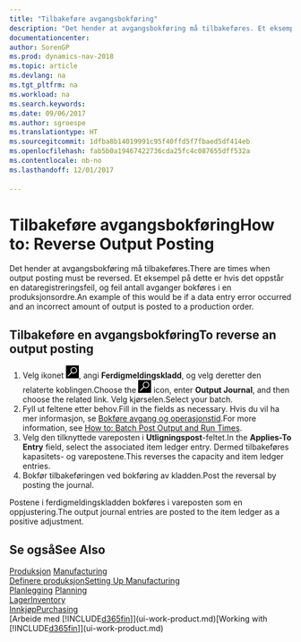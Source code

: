 ```yaml
---
title: "Tilbakeføre avgangsbokføring"
description: "Det hender at avgangsbokføring må tilbakeføres. Et eksempel på dette er hvis det oppstår en dataregistreringsfeil, og feil antall avganger bokføres i en produksjonsordre."
documentationcenter: 
author: SorenGP
ms.prod: dynamics-nav-2018
ms.topic: article
ms.devlang: na
ms.tgt_pltfrm: na
ms.workload: na
ms.search.keywords: 
ms.date: 09/06/2017
ms.author: sgroespe
ms.translationtype: HT
ms.sourcegitcommit: 1dfba8b14019991c95f40ffd5f7fbaed5df414eb
ms.openlocfilehash: fab5b0a19467422736cda25fc4c087655dff532a
ms.contentlocale: nb-no
ms.lasthandoff: 12/01/2017

---
```

# <a name="how-to-reverse-output-posting"></a><span data-ttu-id="a4ca4-104">Tilbakeføre avgangsbokføring</span><span class="sxs-lookup"><span data-stu-id="a4ca4-104">How to: Reverse Output Posting</span></span>
<span data-ttu-id="a4ca4-105">Det hender at avgangsbokføring må tilbakeføres.</span><span class="sxs-lookup"><span data-stu-id="a4ca4-105">There are times when output posting must be reversed.</span></span> <span data-ttu-id="a4ca4-106">Et eksempel på dette er hvis det oppstår en dataregistreringsfeil, og feil antall avganger bokføres i en produksjonsordre.</span><span class="sxs-lookup"><span data-stu-id="a4ca4-106">An example of this would be if a data entry error occurred and an incorrect amount of output is posted to a production order.</span></span>  

## <a name="to-reverse-an-output-posting"></a><span data-ttu-id="a4ca4-107">Tilbakeføre en avgangsbokføring</span><span class="sxs-lookup"><span data-stu-id="a4ca4-107">To reverse an output posting</span></span>  
1.  <span data-ttu-id="a4ca4-108">Velg ikonet ![Søk etter side eller rapport](media/ui-search/search_small.png "Søk etter side eller rapport"), angi **Ferdigmeldingskladd**, og velg deretter den relaterte koblingen.</span><span class="sxs-lookup"><span data-stu-id="a4ca4-108">Choose the ![Search for Page or Report](media/ui-search/search_small.png "Search for Page or Report icon") icon, enter **Output Journal**, and then choose the related link.</span></span> <span data-ttu-id="a4ca4-109">Velg kjørselen.</span><span class="sxs-lookup"><span data-stu-id="a4ca4-109">Select your batch.</span></span>  
2. <span data-ttu-id="a4ca4-110">Fyll ut feltene etter behov.</span><span class="sxs-lookup"><span data-stu-id="a4ca4-110">Fill in the fields as necessary.</span></span> <span data-ttu-id="a4ca4-111">Hvis du vil ha mer informasjon, se [Bokføre avgang og operasjonstid](production-how-to-post-output-quantity.md).</span><span class="sxs-lookup"><span data-stu-id="a4ca4-111">For more information, see [How to: Batch Post Output and Run Times](production-how-to-post-output-quantity.md).</span></span>
3.  <span data-ttu-id="a4ca4-112">Velg den tilknyttede vareposten i **Utligningspost**-feltet.</span><span class="sxs-lookup"><span data-stu-id="a4ca4-112">In the **Applies-To Entry** field, select the associated item ledger entry.</span></span> <span data-ttu-id="a4ca4-113">Dermed tilbakeføres kapasitets- og varepostene.</span><span class="sxs-lookup"><span data-stu-id="a4ca4-113">This reverses the capacity and item ledger entries.</span></span>  
4. <span data-ttu-id="a4ca4-114">Bokfør tilbakeføringen ved bokføring av kladden.</span><span class="sxs-lookup"><span data-stu-id="a4ca4-114">Post the reversal by posting the journal.</span></span>  

<span data-ttu-id="a4ca4-115">Postene i ferdigmeldingskladden bokføres i vareposten som en oppjustering.</span><span class="sxs-lookup"><span data-stu-id="a4ca4-115">The output journal entries are posted to the item ledger as a positive adjustment.</span></span>  

## <a name="see-also"></a><span data-ttu-id="a4ca4-116">Se også</span><span class="sxs-lookup"><span data-stu-id="a4ca4-116">See Also</span></span>  
 <span data-ttu-id="a4ca4-117">[Produksjon](production-manage-manufacturing.md)  </span><span class="sxs-lookup"><span data-stu-id="a4ca4-117">[Manufacturing](production-manage-manufacturing.md)  </span></span>  
 [<span data-ttu-id="a4ca4-118">Definere produksjon</span><span class="sxs-lookup"><span data-stu-id="a4ca4-118">Setting Up Manufacturing</span></span>](production-configure-production-processes.md)  
 <span data-ttu-id="a4ca4-119">[Planlegging](production-planning.md)    </span><span class="sxs-lookup"><span data-stu-id="a4ca4-119">[Planning](production-planning.md)    </span></span>  
 [<span data-ttu-id="a4ca4-120">Lager</span><span class="sxs-lookup"><span data-stu-id="a4ca4-120">Inventory</span></span>](inventory-manage-inventory.md)  
 [<span data-ttu-id="a4ca4-121">Innkjøp</span><span class="sxs-lookup"><span data-stu-id="a4ca4-121">Purchasing</span></span>](purchasing-manage-purchasing.md)  
 <span data-ttu-id="a4ca4-122">[Arbeide med [!INCLUDE[d365fin](includes/d365fin_md.md)]](ui-work-product.md)</span><span class="sxs-lookup"><span data-stu-id="a4ca4-122">[Working with [!INCLUDE[d365fin](includes/d365fin_md.md)]](ui-work-product.md)</span></span>  

